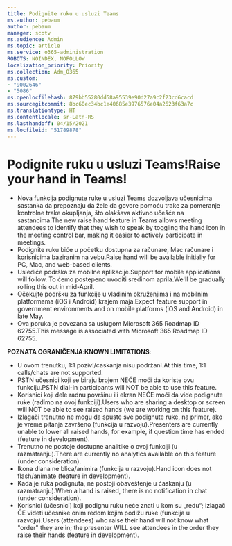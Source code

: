 ```yaml
---
title: Podignite ruku u usluzi Teams
ms.author: pebaum
author: pebaum
manager: scotv
ms.audience: Admin
ms.topic: article
ms.service: o365-administration
ROBOTS: NOINDEX, NOFOLLOW
localization_priority: Priority
ms.collection: Adm_O365
ms.custom:
- "9002646"
- "5086"
ms.openlocfilehash: 879bb55280dd58a95539e90d27a9c2f23cd6cacd
ms.sourcegitcommit: 8bc60ec34bc1e40685e3976576e04a2623f63a7c
ms.translationtype: HT
ms.contentlocale: sr-Latn-RS
ms.lasthandoff: 04/15/2021
ms.locfileid: "51789878"
---
```

# <a name="raise-your-hand-in-teams"></a><span data-ttu-id="6752e-102">Podignite ruku u usluzi Teams!</span><span class="sxs-lookup"><span data-stu-id="6752e-102">Raise your hand in Teams!</span></span>

- <span data-ttu-id="6752e-103">Nova funkcija podignute ruke u usluzi Teams dozvoljava učesnicima sastanka da prepoznaju da žele da govore pomoću trake za pomeranje kontrolne trake okupljanja, što olakšava aktivno učešće na sastancima.</span><span class="sxs-lookup"><span data-stu-id="6752e-103">The new raise hand feature in Teams allows meeting attendees to identify that they wish to speak by toggling the hand icon in the meeting control bar, making it easier to actively participate in meetings.</span></span>
- <span data-ttu-id="6752e-104">Podignite ruku biće u početku dostupna za računare, Mac računare i korisnicima baziranim na vebu.</span><span class="sxs-lookup"><span data-stu-id="6752e-104">Raise hand will be available initially for PC, Mac, and web-based clients.</span></span>
- <span data-ttu-id="6752e-105">Uslediće podrška za mobilne aplikacije.</span><span class="sxs-lookup"><span data-stu-id="6752e-105">Support for mobile applications will follow.</span></span> <span data-ttu-id="6752e-106">To ćemo postepeno uvoditi sredinom aprila.</span><span class="sxs-lookup"><span data-stu-id="6752e-106">We'll be gradually rolling this out in mid-April.</span></span>
- <span data-ttu-id="6752e-107">Očekujte podršku za funkcije u vladinim okruženjima i na mobilnim platformama (iOS i Android) krajem maja.</span><span class="sxs-lookup"><span data-stu-id="6752e-107">Expect feature support in government environments and on mobile platforms (iOS and Android) in late May.</span></span>
- <span data-ttu-id="6752e-108">Ova poruka je povezana sa uslugom Microsoft 365 Roadmap ID 62755.</span><span class="sxs-lookup"><span data-stu-id="6752e-108">This message is associated with Microsoft 365 Roadmap ID 62755.</span></span>

<span data-ttu-id="6752e-109">**POZNATA OGRANIČENJA**:</span><span class="sxs-lookup"><span data-stu-id="6752e-109">**KNOWN LIMITATIONS**:</span></span>

- <span data-ttu-id="6752e-110">U ovom trenutku, 1:1 pozivI/ćaskanja nisu podržanI.</span><span class="sxs-lookup"><span data-stu-id="6752e-110">At this time, 1:1 calls/chats are not supported.</span></span>
- <span data-ttu-id="6752e-111">PSTN učesnici koji se biraju brojem NEĆE moći da koriste ovu funkciju.</span><span class="sxs-lookup"><span data-stu-id="6752e-111">PSTN dial-in participants will NOT be able to use this feature.</span></span>
- <span data-ttu-id="6752e-112">Korisnici koji dele radnu površinu ili ekran NEĆE moći da vide podignute ruke (radimo na ovoj funkciji).</span><span class="sxs-lookup"><span data-stu-id="6752e-112">Users who are sharing a desktop or screen will NOT be able to see raised hands (we are working on this feature).</span></span>
- <span data-ttu-id="6752e-113">Izlagači trenutno ne mogu da spuste sve podignute ruke, na primer, ako je vreme pitanja završeno (funkcija u razvoju).</span><span class="sxs-lookup"><span data-stu-id="6752e-113">Presenters are currently unable to lower all raised hands, for example, if question time has ended (feature in development).</span></span>
- <span data-ttu-id="6752e-114">Trenutno ne postoje dostupne analitike o ovoj funkciji (u razmatranju).</span><span class="sxs-lookup"><span data-stu-id="6752e-114">There are currently no analytics available on this feature (under consideration).</span></span>
- <span data-ttu-id="6752e-115">Ikona dlana ne blica/animira (funkcija u razvoju).</span><span class="sxs-lookup"><span data-stu-id="6752e-115">Hand icon does not flash/animate (feature in development).</span></span>
- <span data-ttu-id="6752e-116">Kada je ruka podignuta, ne postoji obaveštenje u ćaskanju (u razmatranju).</span><span class="sxs-lookup"><span data-stu-id="6752e-116">When a hand is raised, there is no notification in chat (under consideration).</span></span>
- <span data-ttu-id="6752e-117">Korisnici (učesnici) koji podignu ruku neće znati u kom su „redu“; izlagač ĆE videti učesnike onim redom kojim podižu ruke (funkcija u razvoju).</span><span class="sxs-lookup"><span data-stu-id="6752e-117">Users (attendees) who raise their hand will not know what "order" they are in; the presenter WILL see attendees in the order they raise their hands (feature in development).</span></span>

